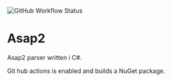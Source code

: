 ![GitHub Workflow Status](https://github.com/kallemooo/Asap2/actions/workflows/build.yml/badge.svg)

# Asap2
Asap2 parser written i C#.

Git hub actions is enabled and builds a NuGet package.
